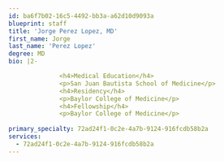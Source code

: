 ```yaml
---
id: ba6f7b02-16c5-4492-bb3a-a62d10d9093a
blueprint: staff
title: 'Jorge Perez Lopez, MD'
first_name: Jorge
last_name: 'Perez Lopez'
degree: MD
bio: |2-

              <h4>Medical Education</h4>
              <p>San Juan Bautista School of Medicine</p>
              <h4>Residency</h4>
              <p>Baylor College of Medicine</p>
              <h4>Fellowship</h4>
              <p>Baylor College of Medicine</p>
          
primary_specialty: 72ad24f1-0c2e-4a7b-9124-916fcdb58b2a
services:
  - 72ad24f1-0c2e-4a7b-9124-916fcdb58b2a
---
```

